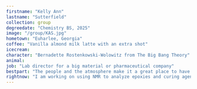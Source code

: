 ```yaml
---
firstname: "Kelly Ann"
lastname: "Sutterfield"
collection: group
degreedate: "Chemistry BS, 2025"
image: "/group/KAS.jpg"
hometown: "Euharlee, Georgia"
coffee: "Vanilla almond milk latte with an extra shot"
icecream: 
character: "Bernadette Rostenkowski-Wolowitz from The Big Bang Theory"
animal:
job: "Lab director for a big material or pharmaceutical company"
bestpart: "The people and the atmosphere make it a great place to have fun and learn something new."
rightnow: "I am working on using NMR to analyze epoxies and curing agents."
---
```

